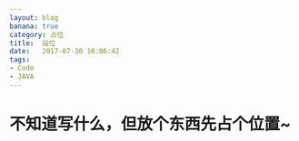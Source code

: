 ```yaml
---
layout: blog
banana: true
category: 占位
title:  站位
date:   2017-07-30 10:06:42
tags:
- Code
- JAVA
---
```



#  不知道写什么，但放个东西先占个位置~
